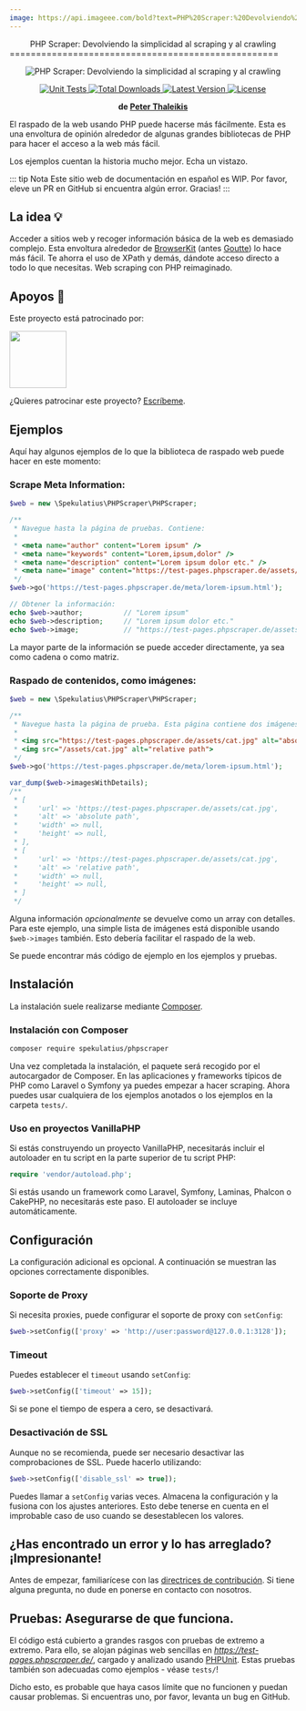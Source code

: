 ```yaml
---
image: https://api.imageee.com/bold?text=PHP%20Scraper:%20Devolviendo%20la%20simplicidad%20al%20scraping%20y%20al%20crawling&bg_image=https://images.unsplash.com/photo-1542762933-ab3502717ce7
---
```


<center>PHP Scraper: Devolviendo la simplicidad al scraping y al crawling</center>
===================================================

<p align="center">
  <img
    alt="PHP Scraper: Devolviendo la simplicidad al scraping y al crawling"
    src="/logo-light.png"
  />
  <p align="center">
    <a href="https://github.com/spekulatius/PHPScraper/actions/workflows/test.yaml">
      <img src="https://github.com/spekulatius/PHPScraper/actions/workflows/test.yaml/badge.svg" alt="Unit Tests">
    </a>
    <a href="https://packagist.org/packages/spekulatius/PHPScraper">
      <img src="https://poser.pugx.org/spekulatius/PHPScraper/d/total.svg" alt="Total Downloads">
    </a>
    <a href="https://packagist.org/packages/spekulatius/PHPScraper">
      <img src="https://poser.pugx.org/spekulatius/PHPScraper/v/stable.svg" alt="Latest Version">
    </a>
    <a href="https://packagist.org/packages/spekulatius/PHPScraper">
      <img src="https://poser.pugx.org/spekulatius/PHPScraper/license.svg" alt="License">
    </a>
  </p>
  <p align="center">
    <b>de <a href="https://peterthaleikis.com?src=phpscraper">Peter Thaleikis</a></b>
  </p>
</p>

El raspado de la web usando PHP puede hacerse más fácilmente. Esta es una envoltura de opinión alrededor de algunas grandes bibliotecas de PHP para hacer el acceso a la web más fácil.

Los ejemplos cuentan la historia mucho mejor. Echa un vistazo.

::: tip Nota
Este sitio web de documentación en español es WIP. Por favor, eleve un PR en GitHub si encuentra algún error. Gracias!
:::


La idea 💡️
----------

Acceder a sitios web y recoger información básica de la web es demasiado complejo. Esta envoltura alrededor de [BrowserKit](https://symfony.com/doc/current/components/browser_kit.html) (antes [Goutte](https://github.com/FriendsOfPHP/Goutte)) lo hace más fácil. Te ahorra el uso de XPath y demás, dándote acceso directo a todo lo que necesitas. Web scraping con PHP reimaginado.


Apoyos 💪️
-------------

Este proyecto está patrocinado por:

<a href="https://bringyourownideas.com" target="_blank" rel="noopener noreferrer"><img src="https://bringyourownideas.com/images/byoi-logo.jpg" height="100px"></a>

¿Quieres patrocinar este proyecto? [Escríbeme](https://peterthaleikis.com/contact).


Ejemplos
--------

Aquí hay algunos ejemplos de lo que la biblioteca de raspado web puede hacer en este momento:

### Scrape Meta Information:

```php
$web = new \Spekulatius\PHPScraper\PHPScraper;

/**
 * Navegue hasta la página de pruebas. Contiene:
 *
 * <meta name="author" content="Lorem ipsum" />
 * <meta name="keywords" content="Lorem,ipsum,dolor" />
 * <meta name="description" content="Lorem ipsum dolor etc." />
 * <meta name="image" content="https://test-pages.phpscraper.de/assets/cat.jpg" />
 */
$web->go('https://test-pages.phpscraper.de/meta/lorem-ipsum.html');

// Obtener la información:
echo $web->author;          // "Lorem ipsum"
echo $web->description;     // "Lorem ipsum dolor etc."
echo $web->image;           // "https://test-pages.phpscraper.de/assets/cat.jpg"
```

La mayor parte de la información se puede acceder directamente, ya sea como cadena o como matriz.


### Raspado de contenidos, como imágenes:

```php
$web = new \Spekulatius\PHPScraper\PHPScraper;

/**
 * Navegue hasta la página de prueba. Esta página contiene dos imágenes:
 *
 * <img src="https://test-pages.phpscraper.de/assets/cat.jpg" alt="absolute path">
 * <img src="/assets/cat.jpg" alt="relative path">
 */
$web->go('https://test-pages.phpscraper.de/meta/lorem-ipsum.html');

var_dump($web->imagesWithDetails);
/**
 * [
 *     'url' => 'https://test-pages.phpscraper.de/assets/cat.jpg',
 *     'alt' => 'absolute path',
 *     'width' => null,
 *     'height' => null,
 * ],
 * [
 *     'url' => 'https://test-pages.phpscraper.de/assets/cat.jpg',
 *     'alt' => 'relative path',
 *     'width' => null,
 *     'height' => null,
 * ]
 */
```

Alguna información *opcionalmente* se devuelve como un array con detalles. Para este ejemplo, una simple lista de imágenes está disponible usando `$web->images` también. Esto debería facilitar el raspado de la web.

Se puede encontrar más código de ejemplo en los ejemplos y pruebas.


Instalación
------------

La instalación suele realizarse mediante [Composer](https://getcomposer.org).

### Instalación con Composer

```bash
composer require spekulatius/phpscraper
```

Una vez completada la instalación, el paquete será recogido por el autocargador de Composer. En las aplicaciones y frameworks típicos de PHP como Laravel o Symfony ya puedes empezar a hacer scraping. Ahora puedes usar cualquiera de los ejemplos anotados o los ejemplos en la carpeta `tests/`.

### Uso en proyectos VanillaPHP

Si estás construyendo un proyecto VanillaPHP, necesitarás incluir el autoloader en tu script en la parte superior de tu script PHP:

```php
require 'vendor/autoload.php';
```

Si estás usando un framework como Laravel, Symfony, Laminas, Phalcon o CakePHP, no necesitarás este paso. El autoloader se incluye automáticamente.


Configuración
-------------

La configuración adicional es opcional. A continuación se muestran las opciones correctamente disponibles.

### Soporte de Proxy

Si necesita proxies, puede configurar el soporte de proxy con `setConfig`:

```php
$web->setConfig(['proxy' => 'http://user:password@127.0.0.1:3128']);
```

### Timeout

Puedes establecer el `timeout` usando `setConfig`:

```php
$web->setConfig(['timeout' => 15]);
```

Si se pone el tiempo de espera a cero, se desactivará.

### Desactivación de SSL

Aunque no se recomienda, puede ser necesario desactivar las comprobaciones de SSL. Puede hacerlo utilizando:

```php
$web->setConfig(['disable_ssl' => true]);
```

Puedes llamar a `setConfig` varias veces. Almacena la configuración y la fusiona con los ajustes anteriores. Esto debe tenerse en cuenta en el improbable caso de uso cuando se desestablecen los valores.


¿Has encontrado un error y lo has arreglado? ¡Impresionante!
----------------------------------
Antes de empezar, familiarícese con las [directrices de contribución](/contributing.html). Si tiene alguna pregunta, no dude en ponerse en contacto con nosotros.


Pruebas: Asegurarse de que funciona.
----------------------------

El código está cubierto a grandes rasgos con pruebas de extremo a extremo. Para ello, se alojan páginas web sencillas en *https://test-pages.phpscraper.de/*, cargado y analizado usando [PHPUnit](https://phpunit.de/). Estas pruebas también son adecuadas como ejemplos - véase `tests/`!

Dicho esto, es probable que haya casos límite que no funcionen y puedan causar problemas. Si encuentras uno, por favor, levanta un bug en GitHub.
